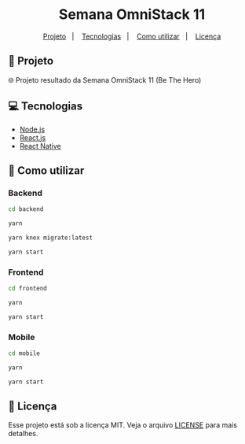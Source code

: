 <h1 align="center">
  Semana OmniStack 11
</h1>

<p align="center">
  <a href="#rocket-projeto">Projeto</a>&nbsp;&nbsp;&nbsp;|&nbsp;&nbsp;&nbsp;
  <a href="#computer-tecnologias">Tecnologias</a>&nbsp;&nbsp;&nbsp;|&nbsp;&nbsp;&nbsp;
  <a href="#thinking-como-utilizar">Como utilizar</a>&nbsp;&nbsp;&nbsp;|&nbsp;&nbsp;&nbsp;
  <a href="#memo-licença">Licença</a>
</p>

## :rocket: Projeto

:globe_with_meridians: Projeto resultado da Semana OmniStack 11 (Be The Hero)

## :computer: Tecnologias

- [Node.js](https://nodejs.org/en/)
- [React.js](https://pt-br.reactjs.org/)
- [React Native](https://facebook.github.io/react-native/)

## :thinking: Como utilizar

### Backend

```sh
cd backend
```

```sh
yarn
```

```sh
yarn knex migrate:latest
```

```sh
yarn start
```

### Frontend

```sh
cd frontend
```

```sh
yarn
```

```sh
yarn start
```

### Mobile

```sh
cd mobile
```

```sh
yarn
```

```sh
yarn start
```

## :memo: Licença

Esse projeto está sob a licença MIT. Veja o arquivo [LICENSE](LICENSE) para mais detalhes.
